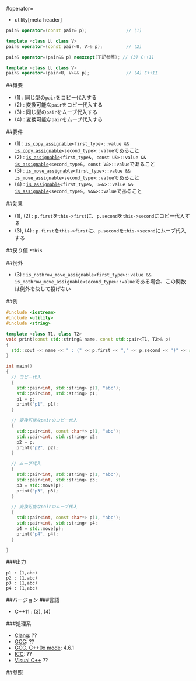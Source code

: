 #operator=
* utility[meta header]

```cpp
pair& operator=(const pair& p);               // (1)

template <class U, class V>
pair& operator=(const pair<U, V>& p);         // (2)

pair& operator=(pair&& p) noexcept(下記参照); // (3) C++11

template <class U, class V>
pair& operator=(pair<U, V>&& p);              // (4) C++11
```

##概要
- (1) : 同じ型の`pair`をコピー代入する
- (2) : 変換可能な`pair`をコピー代入する
- (3) : 同じ型の`pair`をムーブ代入する
- (4) : 変換可能な`pair`をムーブ代入する


##要件
- (1) : [`is_copy_assignable`](/reference/type_traits/is_copy_assignable.md)`<first_type>::value && `[`is_copy_assignable`](/reference/type_traits/is_copy_assignable.md)`<second_type>::value`であること
- (2) : [`is_assignable`](/reference/type_traits/is_assignable.md)`<first_type&, const U&>::value && `[`is_assignable`](/reference/type_traits/is_assignable.md)`<second_type&, const V&>::value`であること
- (3) : [`is_move_assignable`](/reference/type_traits/is_move_assignable.md)`<first_type>::value && `[`is_move_assignable`](/reference/type_traits/is_move_assignable.md)`<second_type>::value`であること
- (4) : [`is_assignable`](/reference/type_traits/is_assignable.md)`<first_type&, U&&>::value && `[`is_assignable`](/reference/type_traits/is_assignable.md)`<second_type&, V&&>::value`であること


##効果
- (1), (2) : `p.first`を`this->first`に、`p.second`を`this->second`にコピー代入する
- (3), (4) : `p.first`を`this->first`に、`p.second`を`this->second`にムーブ代入する


##戻り値
`*this`


##例外
- (3) : `is_nothrow_move_assignable<first_type>::value && is_nothrow_move_assignable<second_type>::value`である場合、この関数は例外を決して投げない


##例
```cpp
#include <iostream>
#include <utility>
#include <string>

template <class T1, class T2>
void print(const std::string& name, const std::pair<T1, T2>& p)
{
  std::cout << name << " : (" << p.first << "," << p.second << ")" << std::endl;
}

int main()
{
  // コピー代入
  {
    std::pair<int, std::string> p(1, "abc");
    std::pair<int, std::string> p1;
    p1 = p;
    print("p1", p1);
  }

  // 変換可能なpairのコピー代入
  {
    std::pair<int, const char*> p(1, "abc");
    std::pair<int, std::string> p2;
    p2 = p;
    print("p2", p2);
  }

  // ムーブ代入
  {
    std::pair<int, std::string> p(1, "abc");
    std::pair<int, std::string> p3;
    p3 = std::move(p);
    print("p3", p3);
  }

  // 変換可能なpairのムーブ代入
  {
    std::pair<int, const char*> p(1, "abc");
    std::pair<int, std::string> p4;
    p4 = std::move(p);
    print("p4", p4);
  }

}
```

###出力
```
p1 : (1,abc)
p2 : (1,abc)
p3 : (1,abc)
p4 : (1,abc)
```

##バージョン
###言語
- C++11 : (3), (4)

###処理系
- [Clang](/implementation.md#clang): ??
- [GCC](/implementation.md#gcc): ??
- [GCC, C++0x mode](/implementation.md#gcc): 4.6.1
- [ICC](/implementation.md#icc): ??
- [Visual C++](/implementation.md#visual_cpp) ??


##参照
